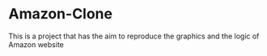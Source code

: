 # Amazon-Clone
This is a project that has the aim to reproduce the graphics and the logic of Amazon website
